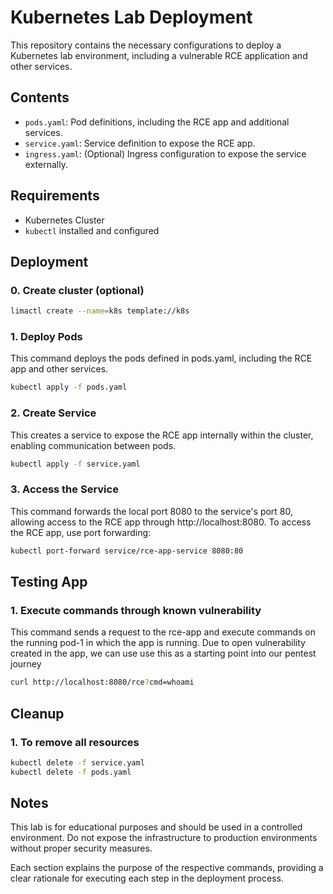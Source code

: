 # Kubernetes Lab Deployment

This repository contains the necessary configurations to deploy a Kubernetes lab environment, including a vulnerable RCE application and other services.

## Contents

- `pods.yaml`: Pod definitions, including the RCE app and additional services.
- `service.yaml`: Service definition to expose the RCE app.
- `ingress.yaml`: (Optional) Ingress configuration to expose the service externally.

## Requirements

- Kubernetes Cluster
- `kubectl` installed and configured

## Deployment

### 0. Create cluster (optional)

```bash
limactl create --name=k8s template://k8s
```

### 1. Deploy Pods

This command deploys the pods defined in pods.yaml, including the RCE app and other services.

```bash
kubectl apply -f pods.yaml
```

### 2. Create Service

This creates a service to expose the RCE app internally within the cluster, enabling communication between pods.

```bash
kubectl apply -f service.yaml
```

### 3. Access the Service

This command forwards the local port 8080 to the service's port 80, allowing access to the RCE app through http://localhost:8080.
To access the RCE app, use port forwarding:

```bash
kubectl port-forward service/rce-app-service 8080:80
```

## Testing App

### 1. Execute commands through known vulnerability

This command sends a request to the rce-app and execute commands on the running pod-1 in which the app is running. Due to open vulnerability created in the app, we can use use this as a starting point into our pentest journey

```bash
curl http://localhost:8080/rce?cmd=whoami
```

## Cleanup

### 1. To remove all resources

```bash
kubectl delete -f service.yaml
kubectl delete -f pods.yaml
```

## Notes

This lab is for educational purposes and should be used in a controlled environment. Do not expose the infrastructure to production environments without proper security measures.

Each section explains the purpose of the respective commands, providing a clear rationale for executing each step in the deployment process.
